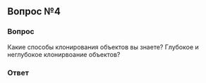 ## Вопрос №4

### Вопрос

Какие способы клонирования объектов вы знаете?
Глубокое и неглубокое клонирвоание объектов?

### Ответ